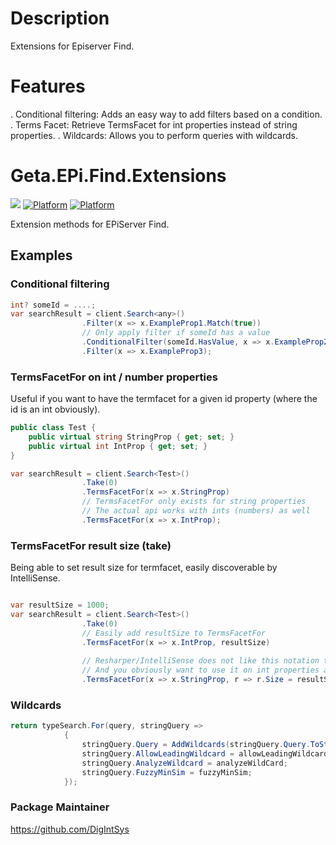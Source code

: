 # Description
Extensions for Episerver Find.

# Features
. Conditional filtering: Adds an easy way to add filters based on a condition.
. Terms Facet: Retrieve TermsFacet for int properties instead of string properties.
. Wildcards: Allows you to perform queries with wildcards.

# Geta.EPi.Find.Extensions

![](http://tc.geta.no/app/rest/builds/buildType:(id:TeamFrederik_EPiFindExtensions_EPiFindExtensionsDebug)/statusIcon)
[![Platform](https://img.shields.io/badge/Platform-.NET%204.5.2-blue.svg?style=flat)](https://msdn.microsoft.com/en-us/library/w0x726c2%28v=vs.110%29.aspx)
[![Platform](https://img.shields.io/badge/Episerver-%2010-orange.svg?style=flat)](http://world.episerver.com/cms/)


Extension methods for EPiServer Find.

## Examples

### Conditional filtering
```csharp
int? someId = ....;
var searchResult = client.Search<any>()
                .Filter(x => x.ExampleProp1.Match(true))
				// Only apply filter if someId has a value
                .ConditionalFilter(someId.HasValue, x => x.ExampleProp2.Match(someId.Value))
				.Filter(x => x.ExampleProp3);
```

### TermsFacetFor on int / number properties
Useful if you want to have the termfacet for a given id property (where the id is an int obviously).
```csharp
public class Test {
	public virtual string StringProp { get; set; }
	public virtual int IntProp { get; set; }
}

var searchResult = client.Search<Test>()
                .Take(0)
                .TermsFacetFor(x => x.StringProp)
				// TermsFacetFor only exists for string properties
				// The actual api works with ints (numbers) as well
				.TermsFacetFor(x => x.IntProp);
```

### TermsFacetFor result size (take)
Being able to set result size for termfacet, easily discoverable by IntelliSense.
```csharp

var resultSize = 1000;
var searchResult = client.Search<Test>()
                .Take(0)
				// Easily add resultSize to TermsFacetFor
                .TermsFacetFor(x => x.IntProp, resultSize)
				
				// Resharper/IntelliSense does not like this notation too much
				// And you obviously want to use it on int properties as well right!?
				.TermsFacetFor(x => x.StringProp, r => r.Size = resultSize);
```

### Wildcards
```csharp
return typeSearch.For(query, stringQuery =>
            {
                stringQuery.Query = AddWildcards(stringQuery.Query.ToString());
                stringQuery.AllowLeadingWildcard = allowLeadingWildcard;
                stringQuery.AnalyzeWildcard = analyzeWildCard;
                stringQuery.FuzzyMinSim = fuzzyMinSim;
            });

```

### Package Maintainer
https://github.com/DigIntSys
